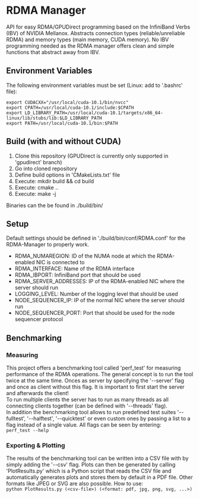 
# RDMA Manager
API for easy RDMA/GPUDirect programming based on the InfiniBand Verbs (IBV) of NVIDIA Mellanox. Abstracts connection types (reliable/unreliable RDMA) and memory types (main memory, CUDA memory). No IBV programming needed as the RDMA manager offers clean and simple functions that abstract away from IBV.

## Environment Variables
The following environment variables must be set (Linux: add to '.bashrc' file):
```
export CUDACXX="/usr/local/cuda-10.1/bin/nvcc"
export CPATH=/usr/local/cuda-10.1/include:$CPATH
export LD_LIBRARY_PATH=/usr/local/cuda-10.1/targets/x86_64-linux/lib/stubs/lib:$LD_LIBRARY_PATH
export PATH=/usr/local/cuda-10.1/bin:$PATH
```

## Build (with and without CUDA)
1. Clone this repository (GPUDirect is currently only supported in 'gpudirect' branch)
2. Go into cloned repository
3. Define build options in 'CMakeLists.txt' file
4. Execute: mkdir build && cd build
5. Execute: cmake ..
6. Execute: make -j

Binaries can the be found in ./build/bin/

## Setup
Default settings should be defined in './build/bin/conf/RDMA.conf' for the RDMA-Manager to properly work.
- RDMA_NUMAREGION:  ID of the NUMA node at which the RDMA-enabled NIC is connected to
- RDMA_INTERFACE:  Name of the RDMA interface
- RDMA_IBPORT:  InfiniBand port that should be used
- RDMA_SERVER_ADDRESSES:  IP of the RDMA-enabled NIC where the server should run
- LOGGING_LEVEL:  Number of the logging level that should be used
- NODE_SEQUENCER_IP:  IP of the normal NIC where the server should run
- NODE_SEQUENCER_PORT:  Port that should be used for the node sequencer protocol

## Benchmarking
### Measuring
This project offers a benchmarking tool called 'perf_test' for measuring performance of the RDMA operations. The general concept is to run the tool twice at the same time. Onces as server by specifying the '--server' flag and once as client without this flag.
It is important to first start the server and afterwards the client!\
To run multiple clients the server has to run as many threads as all connecting clients together (can be defined with '--threads' flag).\
In addition the benchmarking tool allows to run predefined test suites '--fulltest', '--halftest', '--quicktest' or even custom ones by passing a list to a flag instead of a single value. All flags can be seen by entering:\
```perf_test --help```

### Exporting & Plotting
The results of the benchmarking tool can be written into a CSV file with by simply adding the '--csv' flag. Plots can then be generated by calling 'PlotResults.py' which is a Python script that reads the CSV file and automatically generates plots and stores them by default in a PDF file. Other formats like JPEG or SVG are also possible.
How to use:\
```python PlotResults.py (<csv-file>) (<format: pdf, jpg, png, svg, ...>)```
